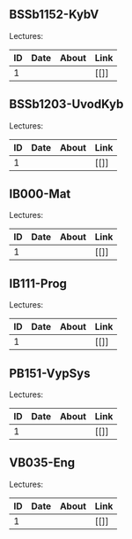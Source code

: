 ## BSSb1152-KybV
Lectures:

| ID  | Date | About | Link |
| --- | ---- | ----- | ---- |
| 1   |      |       | [[]] |
## BSSb1203-UvodKyb
Lectures:

| ID  | Date | About | Link |
| --- | ---- | ----- | ---- |
| 1   |      |       | [[]] |
## IB000-Mat
Lectures:

| ID  | Date | About | Link |
| --- | ---- | ----- | ---- |
| 1   |      |       | [[]] |
## IB111-Prog
Lectures:

| ID  | Date | About | Link |
| --- | ---- | ----- | ---- |
| 1   |      |       | [[]] |
## PB151-VypSys
Lectures:

| ID  | Date | About | Link |
| --- | ---- | ----- | ---- |
| 1   |      |       | [[]] |
## VB035-Eng
Lectures:

| ID  | Date | About | Link |
| --- | ---- | ----- | ---- |
| 1   |      |       | [[]] |
